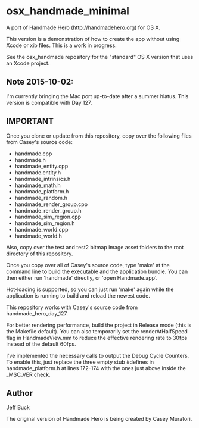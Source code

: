 osx_handmade_minimal
====================

A port of Handmade Hero (http://handmadehero.org) for OS X.

This version is a demonstration of how to create the app without
using Xcode or xib files. This is a work in progress.

See the osx_handmade repository for the "standard" OS X version
that uses an Xcode project.


Note 2015-10-02:
----------------
I'm currently bringing the Mac port up-to-date after a summer hiatus.
This version is compatible with Day 127.


IMPORTANT
---------

Once you clone or update from this repository, copy over the
following files from Casey's source code:
- handmade.cpp
- handmade.h
- handmade_entity.cpp
- handmade.entity.h
- handmade_intrinsics.h
- handmade_math.h
- handmade_platform.h
- handmade_random.h
- handmade_render_group.cpp
- handmade_render_group.h
- handmade_sim_region.cpp
- handmade_sim_region.h
- handmade_world.cpp
- handmade_world.h

Also, copy over the test and test2 bitmap image asset folders to the
root directory of this repository.

Once you copy over all of Casey's source code, type 'make' at the command
line to build the executable and the application bundle. You can then 
either run 'handmade' directly, or 'open Handmade.app'.

Hot-loading is supported, so you can just run 'make' again while the 
application is running to build and reload the newest code.

This repository works with Casey's source code from handmade_hero_day_127.

For better rendering performance, build the project in Release mode (this is the Makefile default).
You can also temporarily set the renderAtHalfSpeed flag in HandmadeView.mm to
reduce the effective rendering rate to 30fps instead of the default
60fps.

I've implemented the necessary calls to output the Debug Cycle Counters.
To enable this, just replace the three empty stub #defines in handmade_platform.h
at lines 172-174 with the ones just above inside the _MSC_VER check.


Author
------
Jeff Buck

The original version of Handmade Hero is being created by Casey Muratori.

